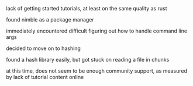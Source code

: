 lack of getting started tutorials, at least on the same quality as rust

found nimble as a package manager

immediately encountered difficult figuring out how to handle command line args

decided to move on to hashing

found a hash library easily, but got stuck on reading a file in chunks

at this time, does not seem to be enough community support, as measured by lack
of tutorial content online
